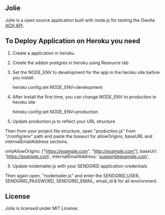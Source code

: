 ## Jolie

Jolie is a open source application built with node.js for testing the Dwolla <a href="http://dwolla.com">ACH API</a>.

## To Deploy Application on Heroku you need

1) Create a application in heroku. 


2) Create the addon postgres in heroku using Resource tab


3) Set the NODE_ENV to development for the app in the heroku site before you install.

	heroku config:set NODE_ENV=development

4) After install the first time, you can change NODE_ENV to production in heroku site

	heroku config:set NODE_ENV=production
	
5) Update production.js to reflect your URL structure

Then from your project file structure, open  "production.js" from "/config/env" path and paste the baseurl for allowOrigins, baseURL and internalEmailAddress sections.

onlyAllowOrigins: ["https://example.com", "http://example.com"],
baseUrl: 'https://example.com',
internalEmailAddress: 'support@example.com',

5) Update nodemailer.js with your SENDGRID application credentials

Then again open, "nodemailer.js" and enter the SENDGRID_USER, SENDGRID_PASSWORD, SENDGRID_EMAIL, email_id & <hostname> for all environment.

## License

Jolie is licensed under MIT License.
